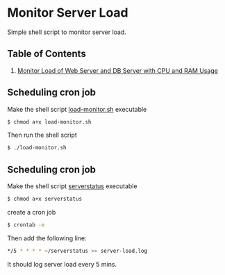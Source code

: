 # Monitor Server Load

Simple shell script to monitor server load.

## Table of Contents

  1. [Monitor Load of Web Server and DB Server with CPU and RAM Usage](docs/load-monitor.md)

## Scheduling cron job

Make the shell script [load-monitor.sh](../load-monitor.sh) executable

```bash
$ chmod a+x load-monitor.sh
```

Then run the shell script 

```bash
$ ./load-monitor.sh
```

## Scheduling cron job

Make the shell script [serverstatus](../serverstatus) executable

```bash
$ chmod a+x serverstatus
```

create a cron job

```bash
$ crontab -e
```

Then add the following line:

```bash
*/5 * * * * ~/serverstatus >> server-load.log
```

It should log server load every 5 mins.

